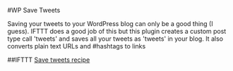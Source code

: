 #WP Save Tweets

Saving your tweets to your WordPress blog can only be a good thing (I guess). IFTTT
does a good job of this but this plugin creates a custom post type call 'tweets' and saves
all your tweets as 'tweets' in your blog. It also converts plain text URLs and #hashtags to links 

##IFTTT
[Save tweets recipe](https://ifttt.com/recipes/267523-wp-save-tweets)